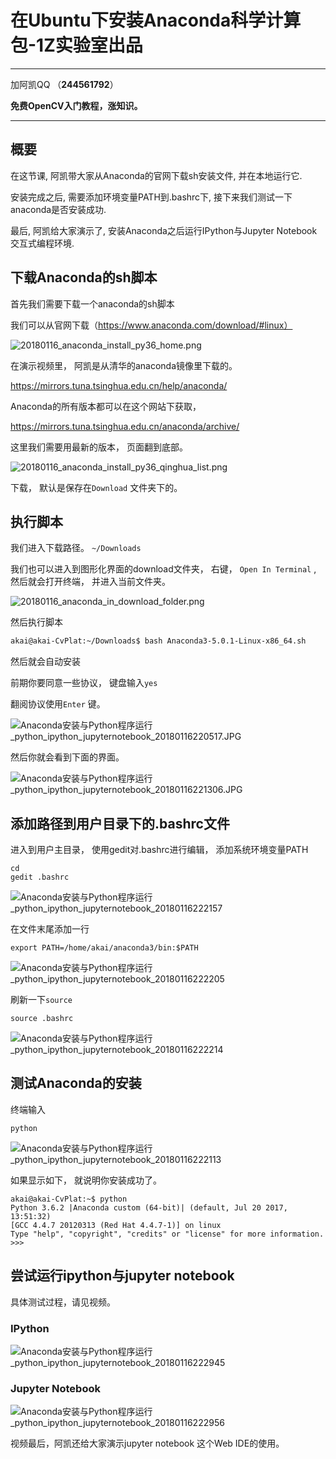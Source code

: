 # 在Ubuntu下安装Anaconda科学计算包-1Z实验室出品



------

加阿凯QQ （**244561792**） 

**免费OpenCV入门教程，涨知识。**

------



## 概要

在这节课, 阿凯带大家从Anaconda的官网下载sh安装文件, 并在本地运行它.

安装完成之后, 需要添加环境变量PATH到.bashrc下, 接下来我们测试一下anaconda是否安装成功.

最后, 阿凯给大家演示了, 安装Anaconda之后运行IPython与Jupyter Notebook 交互式编程环境.



## 下载Anaconda的sh脚本

首先我们需要下载一个anaconda的sh脚本

我们可以从官网下载（https://www.anaconda.com/download/#linux）



![20180116_anaconda_install_py36_home.png](./image/20180116_anaconda_install_py36_home.png)



在演示视频里， 阿凯是从清华的anaconda镜像里下载的。



https://mirrors.tuna.tsinghua.edu.cn/help/anaconda/

Anaconda的所有版本都可以在这个网站下获取，

https://mirrors.tuna.tsinghua.edu.cn/anaconda/archive/

这里我们需要用最新的版本， 页面翻到底部。

![20180116_anaconda_install_py36_qinghua_list.png](./image/20180116_anaconda_install_py36_qinghua_list.png)

下载， 默认是保存在`Download` 文件夹下的。





## 执行脚本



我们进入下载路径。 `~/Downloads`

我们也可以进入到图形化界面的download文件夹， 右键， `Open In Terminal` , 然后就会打开终端， 并进入当前文件夹。

![20180116_anaconda_in_download_folder.png](./image/20180116_anaconda_in_download_folder.png)



然后执行脚本

```bash
akai@akai-CvPlat:~/Downloads$ bash Anaconda3-5.0.1-Linux-x86_64.sh 
```

然后就会自动安装



前期你要同意一些协议， 键盘输入`yes`

翻阅协议使用`Enter` 键。

![Anaconda安装与Python程序运行_python_ipython_jupyternotebook_20180116220517.JPG](./image/Anaconda安装与Python程序运行_python_ipython_jupyternotebook_20180116220517.JPG)

然后你就会看到下面的界面。

![Anaconda安装与Python程序运行_python_ipython_jupyternotebook_20180116221306.JPG](./image/Anaconda安装与Python程序运行_python_ipython_jupyternotebook_20180116221306.JPG)



## 添加路径到用户目录下的.bashrc文件



进入到用户主目录， 使用gedit对.bashrc进行编辑， 添加系统环境变量PATH

```
cd
gedit .bashrc

```



![Anaconda安装与Python程序运行_python_ipython_jupyternotebook_20180116222157](./image/Anaconda安装与Python程序运行_python_ipython_jupyternotebook_20180116222157.JPG)

在文件末尾添加一行

```
export PATH=/home/akai/anaconda3/bin:$PATH
```





![Anaconda安装与Python程序运行_python_ipython_jupyternotebook_20180116222205](./image/Anaconda安装与Python程序运行_python_ipython_jupyternotebook_20180116222205.JPG)

刷新一下`source`



```
source .bashrc
```



![Anaconda安装与Python程序运行_python_ipython_jupyternotebook_20180116222214](./image/Anaconda安装与Python程序运行_python_ipython_jupyternotebook_20180116222214.JPG)



## 测试Anaconda的安装

终端输入

```
python
```



![Anaconda安装与Python程序运行_python_ipython_jupyternotebook_20180116222113](./image/Anaconda安装与Python程序运行_python_ipython_jupyternotebook_20180116222113.JPG)



如果显示如下， 就说明你安装成功了。

```
akai@akai-CvPlat:~$ python
Python 3.6.2 |Anaconda custom (64-bit)| (default, Jul 20 2017, 13:51:32) 
[GCC 4.4.7 20120313 (Red Hat 4.4.7-1)] on linux
Type "help", "copyright", "credits" or "license" for more information.
>>> 

```



## 尝试运行ipython与jupyter notebook

具体测试过程，请见视频。



### IPython

![Anaconda安装与Python程序运行_python_ipython_jupyternotebook_20180116222945](./image/Anaconda安装与Python程序运行_python_ipython_jupyternotebook_20180116222945.JPG)



### Jupyter Notebook



![Anaconda安装与Python程序运行_python_ipython_jupyternotebook_20180116222956](./image/Anaconda安装与Python程序运行_python_ipython_jupyternotebook_20180116222956.JPG)



视频最后，阿凯还给大家演示jupyter notebook 这个Web IDE的使用。

